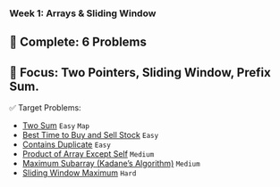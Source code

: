 ### Week 1: Arrays & Sliding Window

## 📌 Complete: 6 Problems

## 🔹 Focus: Two Pointers, Sliding Window, Prefix Sum.

✅ Target Problems:

- [Two Sum](https://leetcode.com/problems/two-sum/description/) `Easy` `Map`
- [Best Time to Buy and Sell Stock](https://leetcode.com/problems/best-time-to-buy-and-sell-stock/) `Easy`
- [Contains Duplicate](https://leetcode.com/problems/contains-duplicate/) `Easy`
- [Product of Array Except Self](https://leetcode.com/problems/product-of-array-except-self/) `Medium`
- [Maximum Subarray (Kadane’s Algorithm)](https://leetcode.com/problems/maximum-subarray/) `Medium`
- [Sliding Window Maximum](https://leetcode.com/problems/sliding-window-maximum/) `Hard`
